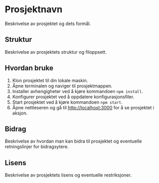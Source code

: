# Prosjektnavn

Beskrivelse av prosjektet og dets formål.

## Struktur

Beskrivelse av prosjektets struktur og filoppsett.

## Hvordan bruke

1. Klon prosjektet til din lokale maskin.
2. Åpne terminalen og naviger til prosjektmappen.
3. Installer avhengigheter ved å kjøre kommandoen `npm install`.
4. Konfigurer prosjektet ved å oppdatere konfigurasjonsfiler.
5. Start prosjektet ved å kjøre kommandoen `npm start`.
6. Åpne nettleseren og gå til [http://localhost:3000](http://localhost:3000) for å se prosjektet i aksjon.

## Bidrag

Beskrivelse av hvordan man kan bidra til prosjektet og eventuelle retningslinjer for bidragsytere.

## Lisens

Beskrivelse av prosjektets lisens og eventuelle restriksjoner.
